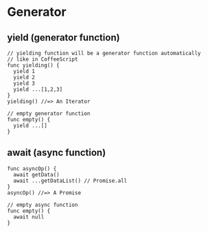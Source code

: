 # Generator

## yield (generator function)

```
// yielding function will be a generator function automatically
// like in CoffeeScript
func yielding() {
  yield 1
  yield 2
  yield 3
  yield ...[1,2,3]
}
yielding() //=> An Iterator

// empty generator function
func empty() {
  yield ...[]
}
```

## await (async function)

```
func asyncOp() {
  await getData()
  await ...getDataList() // Promise.all
}
asyncOp() //=> A Promise

// empty async function
func empty() {
  await null
}
```
